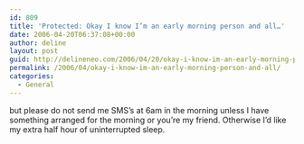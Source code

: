 ```yaml
---
id: 809
title: 'Protected: Okay I know I’m an early morning person and all…'
date: 2006-04-20T06:37:08+00:00
author: deline
layout: post
guid: http://delineneo.com/2006/04/20/okay-i-know-im-an-early-morning-person-and-all/
permalink: /2006/04/okay-i-know-im-an-early-morning-person-and-all/
categories:
  - General
---
```

but please do not send me SMS&#8217;s at 6am in the morning unless I have something arranged for the morning or you&#8217;re my friend. Otherwise I&#8217;d like my extra half hour of uninterrupted sleep.